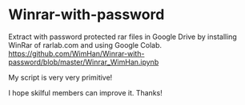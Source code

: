# Winrar-with-password
Extract with password protected rar files in Google Drive by installing WinRar of rarlab.com and using Google Colab.
https://github.com/WimHan/Winrar-with-password/blob/master/Winrar_WimHan.ipynb

My script is very very primitive!

I hope skilful members can improve it. Thanks!
